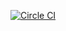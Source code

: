 [![Circle CI](https://circleci.com/gh/viewthespace/delete-our-code.svg?style=svg)](https://circleci.com/gh/viewthespace/delete-our-code)
